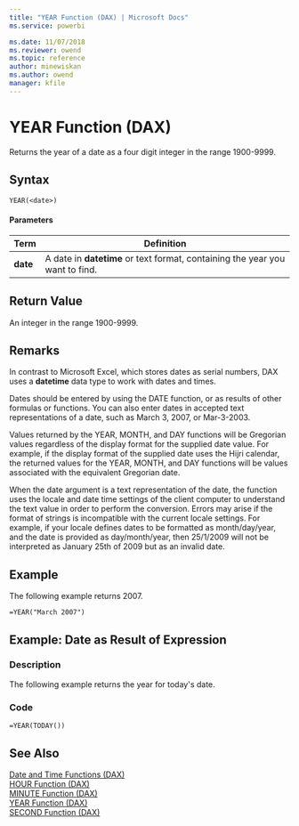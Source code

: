 ```yaml
---
title: "YEAR Function (DAX) | Microsoft Docs"
ms.service: powerbi 

ms.date: 11/07/2018
ms.reviewer: owend
ms.topic: reference
author: minewiskan
ms.author: owend
manager: kfile
---
```

# YEAR Function (DAX)
Returns the year of a date as a four digit integer in the range 1900-9999.  
  
## Syntax  
  
```dax
YEAR(<date>)  
```  
  
#### Parameters  
  
|Term|Definition|  
|--------|--------------|  
|**date**|A date in **datetime** or text format, containing the year you want to find.|  
  
## Return Value  
An integer in the range 1900-9999.  
  
## Remarks  
In contrast to Microsoft Excel, which stores dates as serial numbers, DAX uses a **datetime** data type to work with dates and times.  
  
Dates should be entered by using the DATE function, or as results of other formulas or functions. You can also enter dates in accepted text representations of a date, such as March 3, 2007, or Mar-3-2003.  
  
Values returned by the YEAR, MONTH, and DAY functions will be Gregorian values regardless of the display format for the supplied date value. For example, if the display format of the supplied date uses the Hijri calendar, the returned values for the YEAR, MONTH, and DAY functions will be values associated with the equivalent Gregorian date.  
  
When the date argument is a text representation of the date, the function uses the locale and date time settings of the client computer to understand the text value in order to perform the conversion. Errors may arise if the format of strings is incompatible with the current locale settings. For example, if your locale defines dates to be formatted as month/day/year, and the date is provided as day/month/year, then 25/1/2009 will not be interpreted as January 25th of 2009 but as an invalid date.  
  
## Example  
The following example returns 2007.  
  
```dax
=YEAR("March 2007")  
```  
  
## Example: Date as Result of Expression  
  
### Description  
The following example returns the year for today's date.  
  
### Code  
  
```dax
=YEAR(TODAY())  
```  
  
## See Also  
[Date and Time Functions &#40;DAX&#41;](date-and-time-functions-dax.md)  
[HOUR Function &#40;DAX&#41;](hour-function-dax.md)  
[MINUTE Function &#40;DAX&#41;](minute-function-dax.md)  
[YEAR Function &#40;DAX&#41;](year-function-dax.md)  
[SECOND Function &#40;DAX&#41;](second-function-dax.md)  
  
